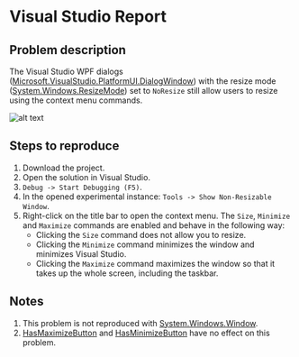 # Visual Studio Report

<h2>Problem description</h2>

The Visual Studio WPF dialogs ([Microsoft.VisualStudio.PlatformUI.DialogWindow](https://learn.microsoft.com/en-us/dotnet/api/microsoft.visualstudio.platformui.dialogwindow?view=visualstudiosdk-2022)) with the resize mode ([System.Windows.ResizeMode](https://learn.microsoft.com/en-us/dotnet/api/system.windows.window.resizemode?view=windowsdesktop-6.0)) set to `NoResize` still allow users to resize using the context menu commands.

![alt text](https://github.com/deniskovalchuk/Visual-Studio-Report/blob/fc921a35ba3dd493bd4a19111833b0506774be53/Images/ContextMenu.png)

<h2>Steps to reproduce</h2>

1. Download the project.
2. Open the solution in Visual Studio.
3. `Debug -> Start Debugging (F5)`.
4. In the opened experimental instance: `Tools -> Show Non-Resizable Window`.
5. Right-click on the title bar to open the context menu. The `Size`, `Minimize` and `Maximize` commands are enabled and behave in the following way:
    - Clicking the `Size` command does not allow you to resize.
    - Clicking the `Minimize` command minimizes the window and minimizes Visual Studio.
    - Clicking the `Maximize` command maximizes the window so that it takes up the whole screen, including the taskbar.

<h2>Notes</h2>

1. This problem is not reproduced with [System.Windows.Window](https://learn.microsoft.com/en-us/dotnet/api/system.windows.window?view=windowsdesktop-6.0).
2. [HasMaximizeButton](https://learn.microsoft.com/en-us/dotnet/api/microsoft.visualstudio.platformui.dialogwindowbase.hasmaximizebutton?view=visualstudiosdk-2022#microsoft-visualstudio-platformui-dialogwindowbase-hasmaximizebutton) and [HasMinimizeButton](https://learn.microsoft.com/en-us/dotnet/api/microsoft.visualstudio.platformui.dialogwindowbase.hasminimizebutton?view=visualstudiosdk-2022) have no effect on this problem.
